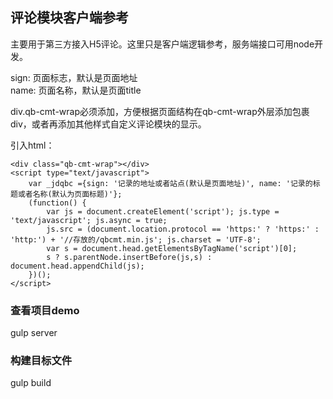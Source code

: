 ## 评论模块客户端参考

主要用于第三方接入H5评论。这里只是客户端逻辑参考，服务端接口可用node开发。
    
sign: 页面标志，默认是页面地址   
name: 页面名称，默认是页面title   


div.qb-cmt-wrap必须添加，方便根据页面结构在qb-cmt-wrap外层添加包裹div，或者再添加其他样式自定义评论模块的显示。   

引入html：   
```
<div class="qb-cmt-wrap"></div>
<script type="text/javascript">
    var _jdqbc ={sign: '记录的地址或者站点(默认是页面地址)', name: '记录的标题或者名称(默认为页面标题)'};
    (function() {
        var js = document.createElement('script'); js.type = 'text/javascript'; js.async = true;
        js.src = (document.location.protocol == 'https:' ? 'https:' : 'http:') + '//存放的/qbcmt.min.js'; js.charset = 'UTF-8';
        var s = document.head.getElementsByTagName('script')[0];
        s ? s.parentNode.insertBefore(js,s) : document.head.appendChild(js);
    })();
</script>
```

### 查看项目demo   
gulp server

### 构建目标文件  
gulp build